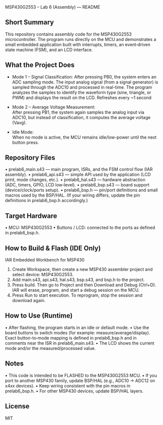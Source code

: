 MSP430G2553 – Lab 6 (Assembly) — README

Short Summary
------------
This repository contains assembly code for the MSP430G2553 microcontroller.
The program runs directly on the MCU and demonstrates a small embedded application built with
interrupts, timers, an event‑driven state machine (FSM), and an LCD interface.

What the Project Does
---------------------
- Mode 1 – Signal Classification:
  After pressing PB0, the system enters an ADC sampling mode. The input analog signal (from a signal generator)
  is sampled through the ADC10 and processed in real-time. The program analyzes the samples to identify the waveform
  type (sine, triangle, or PWM) and displays the result on the LCD. Refreshes every ~1 second

- Mode 2 – Average Voltage Measurement:  
  After pressing PB1, the system again samples the analog input via ADC10, but instead of classification, it computes
  the average voltage (Vavg).

- Idle Mode:  
  When no mode is active, the MCU remains idle/low-power until the next button press.

Repository Files
----------------
• prelab6_main.s43  — main program, ISRs, and the FSM control flow (IAR assembly).
• prelab6_api.s43   — simple API used by the application (LCD print, mode changes, etc.).
• prelab6_hal.s43   — hardware abstraction (ADC, timers, GPIO, LCD low‑level).
• prelab6_bsp.s43   — board support (device/clock/ports setup).
• prelab6_bsp.h     — pin/port definitions and small macros used by the BSP/HAL.
(If your wiring differs, update the pin definitions in prelab6_bsp.h accordingly.)

Target Hardware
---------------
• MCU: MSP430G2553 
• Buttons / LCD: connected to the ports as defined in prelab6_bsp.h.

How to Build & Flash (IDE Only)
-------------------------------
IAR Embedded Workbench for MSP430 
1) Create Workspace, then create a new MSP430 assembler project and select device: MSP430G2553.
2) Add main.s43, api.s43, hal.s43, bsp.s43, and bsp.h to the project.
3) Press build. Then go to Project and then Download and Debug (Ctrl+D).
   IAR will erase, program, and start a debug session on the MCU.
4) Press Run to start execution. To reprogram, stop the session and download again.


How to Use (Runtime)
--------------------
• After flashing, the program starts in an idle or default mode.
• Use the board buttons to switch modes (for example: measure/average/display). Exact button-to‑mode
  mapping is defined in prelab6_bsp.h and in comments near the ISR in prelab6_main.s43.
• The LCD shows the current mode and/or the measured/processed value.

Notes
-----
• This code is intended to be FLASHED to the MSP430G2553 MCU.
• If you port to another MSP430 family, update BSP/HAL (e.g., ADC10 → ADC12 on x4xx devices).
• Keep wiring consistent with the pin macros in prelab6_bsp.h.
• For other MSP430 devices, update BSP/HAL layers.

License
-------
MIT

